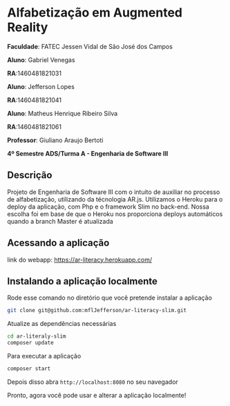 
# Alfabetização em Augmented Reality


**Faculdade**: FATEC Jessen Vidal de São José dos Campos

**Aluno**: Gabriel Venegas

**RA**:1460481821031

**Aluno**: Jefferson Lopes

**RA**:1460481821041

**Aluno**: Matheus Henrique Ribeiro Silva

**RA**:1460481821061

**Professor**: Giuliano Araujo Bertoti

**4º Semestre ADS/Turma A - Engenharia de Software III**

## Descrição

Projeto de Engenharia de Software III com o intuito de auxiliar no processo de alfabetização, utilizando da técnologia AR.js. Utilizamos o Heroku para o deploy da aplicação, com Php e o framework Slim no back-end. Nossa escolha foi em base de que o Heroku nos proporciona deploys automáticos quando a branch Master é atualizada

## Acessando a aplicação

link do webapp: https://ar-literacy.herokuapp.com/

## Instalando a aplicação localmente

Rode esse comando no diretório que você pretende instalar a aplicação

```bash
git clone git@github.com:mflJefferson/ar-literacy-slim.git
```

Atualize as dependẽncias necessárias

```bash
cd ar-literaly-slim
composer update
```

Para executar a aplicação

```bash
composer start
```
Depois disso abra `http://localhost:8080` no seu navegador

Pronto, agora você pode usar e alterar a aplicação localmente!
